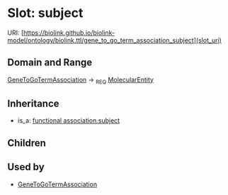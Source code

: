 # Slot: subject




URI: [https://biolink.github.io/biolink-model/ontology/biolink.ttl/gene_to_go_term_association_subject](slot_uri)
## Domain and Range

[GeneToGoTermAssociation](GeneToGoTermAssociation.md) ->  <sub>REQ</sub> [MolecularEntity](MolecularEntity.md)
## Inheritance

 *  is_a: [functional association.subject](functional_association_subject.md)
## Children

## Used by

 * [GeneToGoTermAssociation](GeneToGoTermAssociation.md)

